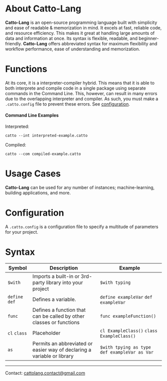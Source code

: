 <!-- 1. [Functions](#functions)
# Index
1. [Functions](#functions)
1. [Command Line Examples](#command-line-examples)
1. [Usage Cases](#usage-cases)
1. [Configuration](#configuration)
1. [Syntax](#syntax)
1. [Functions](#functions)
1. [Functions](#functions) -->





# About Catto-Lang
**Catto-Lang** is an open-source programming language built with simplicity and ease of readable & memorization in mind. It excels at fast, reliable code, and resource efficiency. This makes it great at handling large amounts of data and information at once. Its syntax is flexible, readable, and beginner-friendly. **Catto-Lang** offers abbreviated syntax for maximum flexibility and workflow performance, ease of understanding and memorization. 

<!-- 
# Introduction
**Catto-Lang** is a langauge specifically made for:
 * Forking [Discord.py](https://github.com/Rapptz/discord.py/)
 * Creating Custom Programs with ease
 * Fast and efficient code
 * Ease of learning
 * Readability
 * And ___eventually___ public use
 * And more -->

# Functions
At its core, it is a interpreter-compiler hybrid. This means that it is able to both interprete and compile code in a single package using separate commands in the Command Line. This, however, can result in many errors due to the overlapping interpreter and compiler. As such, you must make a `.catto.config` file to prevent these errors. See [configuration](#configuration).

#### Command Line Examples
Interpreted:
```
catto --int interpreted-example.catto
```

Compiled:
```
catto --com compiled-example.catto
```
# Usage Cases
**Catto-Lang** can be used for any number of instances; machine-learning, building applications, and more. 

# Configuration
A `.catto.config` is a configuration file to specify a multitude of parameters for your project. 

# Syntax
|Symbol|Description|Example|
|------|-----------|-------|
|`$with`|Imports a built-in or 3rd-party library into your project|`$with typing`|
|`define`  `def`|Defines a variable.|`define exampleVar`  `def exampleVar`|
|`func`|Defines a function that can be called by other classes or functions|`func exampleFunction()`|
|`cl`  `class`|Placeholder|`cl ExampleClass()` `class ExampleClass()`|
|`as`|Permits an abbreviated or easier way of declaring a variable or library|`$with tpying as type` `def exampleVar as Var`|





---

Contact: <cattolang.contact@gmail.com>
